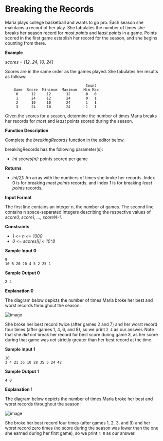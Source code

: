 # Breaking the Records

Maria plays college basketball and wants to go pro. Each season she maintains a record of her play. She tabulates the number of times she breaks her season record for *most points* and *least points* in a game. Points scored in the first game establish her record for the season, and she begins counting from there.

**Example**

*scores = [12, 24, 10, 24]*

Scores are in the same order as the games played. She tabulates her results as follows:

```
                                     Count
    Game  Score  Minimum  Maximum   Min Max
     0      12     12       12       0   0
     1      24     12       24       0   1
     2      10     10       24       1   1
     3      24     10       24       1   1
```

Given the scores for a season, determine the number of times Maria breaks her records for *most* and *least* points scored during the season.

**Function Description**

Complete the *breakingRecords* function in the editor below.

breakingRecords has the following parameter(s):

- *int scores[n]:* points scored per game

**Returns**

- *int[2]:* An array with the numbers of times she broke her records. Index 0 is for breaking *most points* records, and index 1 is for breaking *least points* records.

**Input Format**

The first line contains an integer n, the number of games.
The second line contains n space-separated integers describing the respective values of *score0, score1, ..., scoreN-1*.

**Constraints**

- *1 <= n <= 1000*
- *0 <= scores[i] < 10^8*

**Sample Input 0**

```
9
10 5 20 20 4 5 2 25 1
```

**Sample Output 0**

```
2 4
```

**Explanation 0**

The diagram below depicts the number of times Maria broke her best and worst records throughout the season:

![image](https://s3.amazonaws.com/hr-assets/0/1487360234-6bca5c518d-breakingbest3.png)

She broke her best record twice (after games 2 and 7) and her worst record four times (after games 1, 4, 6, and 8), so we print `2 4` as our answer. Note that she *did not* break her record for best score during game 3, as her score during that game was *not* strictly greater than her best record at the time.

**Sample Input 1**

```
10
3 4 21 36 10 28 35 5 24 42
```

**Sample Output 1**

```
4 0
```

**Explanation 1**

The diagram below depicts the number of times Maria broke her best and worst records throughout the season:

![image](https://s3.amazonaws.com/hr-assets/0/1487360375-aee4388234-breakingbest5.png)

She broke her best record four times (after games 1, 2, 3, and 9) and her worst record zero times (no score during the season was lower than the one she earned during her first game), so we print `4 0` as our answer.